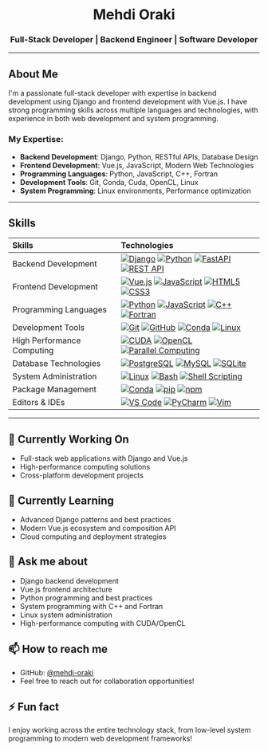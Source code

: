 <h1 align="center">Mehdi Oraki</h1>

<h3 align="center">Full-Stack Developer | Backend Engineer | Software Developer</h3>

---

## About Me

I'm a passionate full-stack developer with expertise in backend development using Django and frontend development with Vue.js. I have strong programming skills across multiple languages and technologies, with experience in both web development and system programming.

### My Expertise:
- **Backend Development**: Django, Python, RESTful APIs, Database Design
- **Frontend Development**: Vue.js, JavaScript, Modern Web Technologies
- **Programming Languages**: Python, JavaScript, C++, Fortran
- **Development Tools**: Git, Conda, Cuda, OpenCL, Linux
- **System Programming**: Linux environments, Performance optimization

---

## Skills

| Skills | Technologies |
| :--- | :--- |
| Backend Development | [![Django](https://img.shields.io/badge/-Django-05122A?style=flat-square&logo=django&color=353535)](https://www.djangoproject.com/) [![Python](https://img.shields.io/badge/-Python-05122A?style=flat-square&logo=Python&color=353535)](https://www.python.org/) [![FastAPI](https://img.shields.io/badge/-FastAPI-05122A?style=flat-square&logo=fastapi&color=353535)](https://fastapi.tiangolo.com/) [![REST API](https://img.shields.io/badge/-REST%20API-05122A?style=flat-square&logo=api&color=353535)](https://restfulapi.net/) |
| Frontend Development | [![Vue.js](https://img.shields.io/badge/-Vue.js-05122A?style=flat-square&logo=vue.js&color=353535)](https://vuejs.org/) [![JavaScript](https://img.shields.io/badge/-JavaScript-05122A?style=flat-square&logo=JavaScript&color=353535)](https://developer.mozilla.org/en-US/docs/Web/JavaScript) [![HTML5](https://img.shields.io/badge/-HTML5-05122A?style=flat-square&logo=HTML5&color=353535)](https://developer.mozilla.org/en-US/docs/Web/HTML) [![CSS3](https://img.shields.io/badge/-CSS3-05122A?style=flat-square&logo=CSS3&color=353535)](https://developer.mozilla.org/en-US/docs/Web/CSS) |
| Programming Languages | [![Python](https://img.shields.io/badge/-Python-05122A?style=flat-square&logo=Python&color=353535)](https://www.python.org/) [![JavaScript](https://img.shields.io/badge/-JavaScript-05122A?style=flat-square&logo=JavaScript&color=353535)](https://developer.mozilla.org/en-US/docs/Web/JavaScript) [![C++](https://img.shields.io/badge/-C++-05122A?style=flat-square&logo=cplusplus&color=353535)](https://isocpp.org/) [![Fortran](https://img.shields.io/badge/-Fortran-05122A?style=flat-square&logo=fortran&color=353535)](https://fortran-lang.org/) |
| Development Tools | [![Git](https://img.shields.io/badge/-Git-05122A?style=flat-square&logo=Git&color=353535)](https://git-scm.com/) [![GitHub](https://img.shields.io/badge/-GitHub-05122A?style=flat-square&logo=GitHub&color=353535)](https://github.com/) [![Conda](https://img.shields.io/badge/-Conda-05122A?style=flat-square&logo=anaconda&color=353535)](https://docs.conda.io/) [![Linux](https://img.shields.io/badge/-Linux-05122A?style=flat-square&logo=linux&color=353535)](https://www.linux.org/) |
| High Performance Computing | [![CUDA](https://img.shields.io/badge/-CUDA-05122A?style=flat-square&logo=nvidia&color=353535)](https://developer.nvidia.com/cuda-zone) [![OpenCL](https://img.shields.io/badge/-OpenCL-05122A?style=flat-square&logo=opencl&color=353535)](https://www.khronos.org/opencl/) [![Parallel Computing](https://img.shields.io/badge/-Parallel%20Computing-05122A?style=flat-square&logo=parallel&color=353535)](https://en.wikipedia.org/wiki/Parallel_computing) |
| Database Technologies | [![PostgreSQL](https://img.shields.io/badge/-PostgreSQL-05122A?style=flat-square&logo=PostgreSQL&color=353535)](https://www.postgresql.org/) [![MySQL](https://img.shields.io/badge/-MySQL-05122A?style=flat-square&logo=MySQL&color=353535)](https://www.mysql.com/) [![SQLite](https://img.shields.io/badge/-SQLite-05122A?style=flat-square&logo=sqlite&color=353535)](https://www.sqlite.org/) |
| System Administration | [![Linux](https://img.shields.io/badge/-Linux-05122A?style=flat-square&logo=linux&color=353535)](https://www.linux.org/) [![Bash](https://img.shields.io/badge/-Bash-05122A?style=flat-square&logo=gnu-bash&color=353535)](https://www.gnu.org/software/bash/) [![Shell Scripting](https://img.shields.io/badge/-Shell%20Scripting-05122A?style=flat-square&logo=shell&color=353535)](https://en.wikipedia.org/wiki/Shell_script) |
| Package Management | [![Conda](https://img.shields.io/badge/-Conda-05122A?style=flat-square&logo=anaconda&color=353535)](https://docs.conda.io/) [![pip](https://img.shields.io/badge/-pip-05122A?style=flat-square&logo=python&color=353535)](https://pip.pypa.io/) [![npm](https://img.shields.io/badge/-npm-05122A?style=flat-square&logo=npm&color=353535)](https://www.npmjs.com/) |
| Editors & IDEs | [![VS Code](https://img.shields.io/badge/-VS%20Code-05122A?style=flat-square&logo=Visual%20Studio%20Code&color=353535)](https://code.visualstudio.com/) [![PyCharm](https://img.shields.io/badge/-PyCharm-05122A?style=flat-square&logo=PyCharm&color=353535)](https://www.jetbrains.com/pycharm/) [![Vim](https://img.shields.io/badge/-Vim-05122A?style=flat-square&logo=vim&color=353535)](https://www.vim.org/) |

---

## 🔭 Currently Working On
- Full-stack web applications with Django and Vue.js
- High-performance computing solutions
- Cross-platform development projects

## 🌱 Currently Learning
- Advanced Django patterns and best practices
- Modern Vue.js ecosystem and composition API
- Cloud computing and deployment strategies

## 💬 Ask me about
- Django backend development
- Vue.js frontend architecture
- Python programming and best practices
- System programming with C++ and Fortran
- Linux system administration
- High-performance computing with CUDA/OpenCL

## 📫 How to reach me
- GitHub: [@mehdi-oraki](https://github.com/mehdi-oraki)
- Feel free to reach out for collaboration opportunities!

## ⚡ Fun fact
I enjoy working across the entire technology stack, from low-level system programming to modern web development frameworks!
